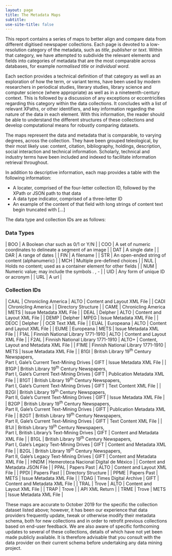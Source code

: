 ```yaml
---
layout: page
title: The Metadata Maps
subtitle: 
use-site-title: false
---
```


This report contains a series of maps to better align and compare data
from different digitised newspaper collections. Each page is devoted to
a low-resolution category of the metadata, such as *title*, *publisher*
or *text*. Within that category, we have attempted to subdivide the
relevant elements and fields into categories of metadata that are the
most comparable across databases, for example *normalised title* or
*individual word*.

Each section provides a technical definition of that category as well as
an exploration of how the term, or variant terms, have been used by
modern researchers in periodical studies, literary studies, library
science and computer science (where appropriate) as well as in a
nineteenth-century context. This is followed by a discussion of any
exceptions or eccentricities regarding this category within the data
collections. It concludes with a list of relevant XPaths, or other
identifiers, and key information regarding the nature of the data in
each element. With this information, the reader should be able to
understand the different structures of these collections and develop
computational means for robustly comparing datasets.

The maps represent the data and metadata that is comparable, to
varying degrees, across the collection. They have been grouped
teleological, by their most likely use: content, citation, bibliography,
holdings, description, social interaction and technical information.
Scholarly, technical and industry terms have been included and indexed
to facilitate information retrieval throughout.

In addition to descriptive information, each map provides a table with
the following information:

  - A locater, comprised of the four-letter collection ID, followed by
    the XPath or JSON path to that data
  - A data type indicator, comprised of a three-letter ID
  - An example of the content of that field with long strings of content
    text begin truncated with \[…\]

The data type and collection IDs are as follows:

### Data Types

| BOO | A Boolean char such as 0/1 or Y/N                               |
| COO | A set of numeric coordinates to delineate a segment of an image |
| DAT | A single date                                                   |
| DAR | A range of dates                                                |
| FIN | A filename                                                      |
| STR | An open-ended string of content (alphanumeric)                  |
| MCH | Multiple pre-defined choices                                    |
| NUL | Holds no content; used as a container element for other fields  |
| NUM | Numeric value; may include the symbols . , -                    |
| UID | Any form of unique ID or acronym                                |
| URL | A url                                                           |

### Collection IDs

| CAAL | Chronicling America                                                                              | ALTO  | Content and Layout XML File           |
| CADI | Chronicling America                                                                              |       | Directory Structure                   |
| CAME | Chronicling America                                                                              | METS  | Issue Metadata XML File               |
| DEAL | Delpher                                                                                          | ALTO  | Content and Layout XML File           |
| DEMP | Delpher                                                                                          | MPEG  | Issue Metadata XML File               |
| DEOC | Delpher                                                                                          |       | OCR Text XML File                     |
| EUAL | Europeana                                                                                        | ALTO  | Content and Layout XML File           |
| EUME | Europeana                                                                                        | METS  | Issue Metadata XML File               |
| F1AL | Finnish National Library 1771-1910                                                               | ALTO  | Content and Layout XML File           |
| F2AL | Finnish National Library 1771-1910                                                               | ALTO+ | Content, Layout and Metadata XML File |
| F1ME | Finnish National Library 1771-1910                                                               | METS  | Issue Metadata XML File               |
| B1GI | British Library 19<sup>th</sup> Century Newspapers,<br/>Part I, Gale’s Current Text-Mining Drives    | GIFT  | Issue Metadata XML File               |
| B1GP | British Library 19<sup>th</sup> Century Newspapers,<br/>Part I, Gale’s Current Text-Mining Drives    | GIFT  | Publication Metadata XML File         |
| B1GT | British Library 19<sup>th</sup> Century Newspapers,<br/>Part I, Gale’s Current Text-Mining Drives    | GIFT  | Text Content XML File                 |
| B2GI | British Library 19<sup>th</sup> Century Newspapers,<br/>Part II, Gale’s Current Text-Mining Drives   | GIFT  | Issue Metadata XML File               |
| B2GP | British Library 19<sup>th</sup> Century Newspapers,<br/>Part II, Gale’s Current Text-Mining Drives   | GIFT  | Publication Metadata XML File         |
| B2GT | British Library 19<sup>th</sup> Century Newspapers,<br/>Part II, Gale’s Current Text-Mining Drives   | GIFT  | Text Content XML File                 |
| B1JI | British Library 19<sup>th</sup> Century Newspapers,<br/>Part I, British Library’s Text-Mining Drives | GIFT  | Content and Metadata XML File         |
| B1GL | British Library 19<sup>th</sup> Century Newspapers,<br/>Part I, Gale’s Legacy Text-Mining Drives     | GIFT  | Content and Metadata XML File         |
| B2GL | British Library 19<sup>th</sup> Century Newspapers,<br/>Part II, Gale’s Legacy Text-Mining Drives    | GIFT  | Content and Metadata XML File         |
| HNDM | Hemeroteca Nacional Digital de México                                                            |       | Content and Metadata JSON File        |
| PPAL | Papers Past                                                                                      | ALTO  | Content and Layout XML File           |
| PPDI | Papers Past                                                                                      |       | Directory Structure                   |
| PPME | Papers Past                                                                                      | METS  | Issue Metadata XML File               |
| TDAG | Times Digital Archive                                                                            | GIFT  | Content and Metadata XML File         |
| TRAL | Trove                                                                                            | ALTO  | Content and Layout XML File           |
| TRAP | Trove                                                                                            |       | API XML Return                        |
| TRME | Trove                                                                                            | METS  | Issue Metadata XML File               |

These maps are accurate to October 2019 for the specific the collection
dataset listed above; however, it has been our experience that data
providers frequently update, tweak or otherwise modify their metadata
schema, both for new collections and in order to retrofit previous
collections based on end-user feedback. We are also aware of specific
forthcoming updates to several of these collections, details of which
have not yet been made publicly available. It is therefore advisable
that you consult with the data provider on their current schema before
undertaking any data mining project.